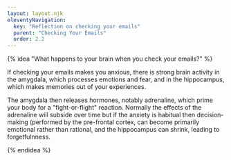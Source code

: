 ```yaml
---
layout: layout.njk
eleventyNavigation:
  key: "Reflection on checking your emails"
  parent: "Checking Your Emails"
  order: 2.2
---
```


{% idea "What happens to your brain when you check your emails?" %}

If checking your emails makes you anxious, there is strong brain activity in the amygdala, which processes emotions and fear, and in the hippocampus, which makes memories out of your experiences.

The amygdala then releases hormones, notably adrenaline, which prime your body for a "fight-or-flight" reaction. Normally the effects of the adrenaline will subside over time but if the anxiety is habitual then decision-making (performed by the pre-frontal cortex, can become primarily emotional rather than rational, and the hippocampus can shrink, leading to forgetfulnness.

{% endidea %}